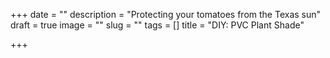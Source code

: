 +++
date = ""
description = "Protecting your tomatoes from the Texas sun"
draft = true
image = ""
slug = ""
tags = []
title = "DIY: PVC Plant Shade"

+++
